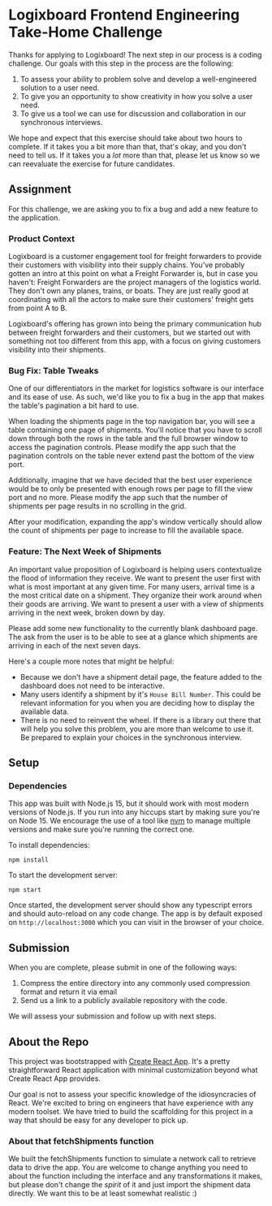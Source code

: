 # Logixboard Frontend Engineering Take-Home Challenge

Thanks for applying to Logixboard! The next step in our process is a coding challenge. Our goals
with this step in the process are the following:

1. To assess your ability to problem solve and develop a well-engineered solution to a user need.
1. To give you an opportunity to show creativity in how you solve a user need.
1. To give us a tool we can use for discussion and collaboration in our synchronous interviews.

We hope and expect that this exercise should take about two hours to complete. If it takes you a
bit more than that, that's okay, and you don't need to tell us. If it takes you a _lot_ more than
that, please let us know so we can reevaluate the exercise for future candidates.

## Assignment

For this challenge, we are asking you to fix a bug and add a new feature to the application.

### Product Context

Logixboard is a customer engagement tool for freight forwarders to provide their customers with
visibility into their supply chains. You've probably gotten an intro at this point on what a
Freight Forwarder is, but in case you haven't: Freight Forwarders are the project managers of the
logistics world. They don't own any planes, trains, or boats. They are just really good at
coordinating with all the actors to make sure their customers' freight gets from point A to B.

Logixboard's offering has grown into being the primary communication hub between freight
forwarders and their customers, but we started out with something not too different from this
app, with a focus on giving customers visibility into their shipments.

### Bug Fix: Table Tweaks

One of our differentiators in the market for logistics software is our interface and its ease of
use. As such, we'd like you to fix a bug in the app that makes the table's pagination a bit hard
to use.

When loading the shipments page in the top navigation bar, you will see a table containing one page
of shipments. You'll notice that you have to scroll down through both the rows in the table and
the full browser window to access the pagination controls. Please modify the app such that the
pagination controls on the table never extend past the bottom of the view port.

Additionally, imagine that we have decided that the best user experience would be to only be
presented with enough rows per page to fill the view port and no more. Please modify the app
such that the number of shipments per page results in no scrolling in the grid.

After your modification, expanding the app's window vertically should allow the count of shipments
per page to increase to fill the available space.

### Feature: The Next Week of Shipments

An important value proposition of Logixboard is helping users contextualize the flood of
information they receive. We want to present the user first with what is most important at any
given time. For many users, arrival time is a the most critical date on a shipment. They
organize their work around when their goods are arriving. We want to present a user with a view
of shipments arriving in the next week, broken down by day.

Please add some new functionality to the currently blank dashboard page. The ask from the user is
to be able to see at a glance which shipments are arriving in each of the next seven days.

Here's a couple more notes that might be helpful:

- Because we don't have a shipment detail page, the feature added to the dashboard does not
    need to be interactive.
- Many users identify a shipment by it's `House Bill Number`. This could be relevant information
    for you when you are deciding how to display the available data.
- There is no need to reinvent the wheel. If there is a library out there that will help you solve
    this problem, you are more than welcome to use it. Be prepared to explain your choices in the
    synchronous interview.

## Setup

### Dependencies

This app was built with Node.js 15, but it should work with most modern versions of Node.js. If
you run into any hiccups start by making sure you're on Node 15. We encourage the use of a tool
like [nvm](https://github.com/nvm-sh/nvm#installing-and-updating) to manage multiple versions and
make sure you're running the correct one.

To install dependencies:
```
npm install
```

To start the development server:
```
npm start
```

Once started, the development server should show any typescript errors and should auto-reload on
any code change. The app is by default exposed on `http://localhost:3000` which you can visit in
the browser of your choice.

## Submission

When you are complete, please submit in one of the following ways:

1. Compress the entire directory into any commonly used compression format and return it via
    email
2. Send us a link to a publicly available repository with the code.

We will assess your submission and follow up with next steps.

## About the Repo

This project was bootstrapped with
[Create React App](https://github.com/facebook/create-react-app). It's a pretty straightforward
React application with minimal customization beyond what Create React App provides.

Our goal is not to assess your specific knowledge of the idiosyncracies of React. We're excited
to bring on engineers that have experience with any modern toolset. We have tried to build the
scaffolding for this project in a way that should be easy for any developer to pick up.

### About that fetchShipments function
We built the fetchShipments function to simulate a network call to retrieve data to drive the app. You
are welcome to change anything you need to about the function including the interface and any
transformations it makes, but please don't change the _spirit_ of it and just import the shipment
data directly. We want this to be at least somewhat realistic :)

